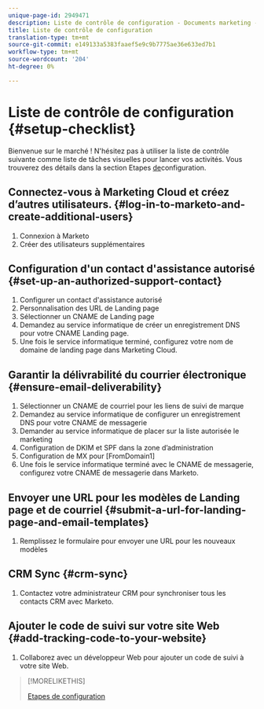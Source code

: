```yaml
---
unique-page-id: 2949471
description: Liste de contrôle de configuration - Documents marketing - Documentation du produit
title: Liste de contrôle de configuration
translation-type: tm+mt
source-git-commit: e149133a5383faaef5e9c9b7775ae36e633ed7b1
workflow-type: tm+mt
source-wordcount: '204'
ht-degree: 0%

---
```



# Liste de contrôle de configuration {#setup-checklist}

Bienvenue sur le marché ! N&#39;hésitez pas à utiliser la liste de contrôle suivante comme liste de tâches visuelles pour lancer vos activités. Vous trouverez des détails dans la section Etapes [de](../../getting-started/setup-steps.md)configuration.

## Connectez-vous à Marketing Cloud et créez d’autres utilisateurs. {#log-in-to-marketo-and-create-additional-users}

1. Connexion à Marketo
1. Créer des utilisateurs supplémentaires

## Configuration d&#39;un contact d&#39;assistance autorisé {#set-up-an-authorized-support-contact}

1. Configurer un contact d&#39;assistance autorisé
1. Personnalisation des URL de Landing page
1. Sélectionner un CNAME de Landing page
1. Demandez au service informatique de créer un enregistrement DNS pour votre CNAME Landing page.
1. Une fois le service informatique terminé, configurez votre nom de domaine de landing page dans Marketing Cloud.

## Garantir la délivrabilité du courrier électronique {#ensure-email-deliverability}

1. Sélectionner un CNAME de courriel pour les liens de suivi de marque
1. Demandez au service informatique de configurer un enregistrement DNS pour votre CNAME de messagerie
1. Demander au service informatique de placer sur la liste autorisée le marketing
1. Configuration de DKIM et SPF dans la zone d’administration
1. Configuration de MX pour [FromDomain1]
1. Une fois le service informatique terminé avec le CNAME de messagerie, configurez votre CNAME de messagerie dans Marketo.

## Envoyer une URL pour les modèles de Landing page et de courriel {#submit-a-url-for-landing-page-and-email-templates}

1. Remplissez le formulaire pour envoyer une URL pour les nouveaux modèles

## CRM Sync {#crm-sync}

1. Contactez votre administrateur CRM pour synchroniser tous les contacts CRM avec Marketo.

## Ajouter le code de suivi sur votre site Web {#add-tracking-code-to-your-website}

1. Collaborez avec un développeur Web pour ajouter un code de suivi à votre site Web.

>[!MORELIKETHIS]
>
>[Etapes de configuration](../../getting-started/setup-steps.md)

